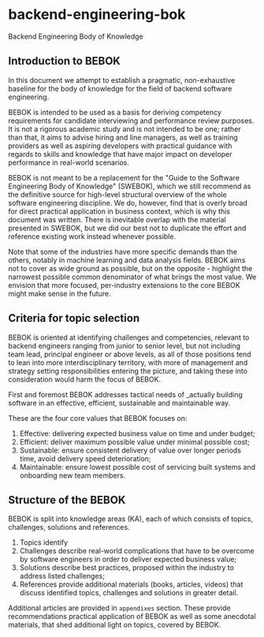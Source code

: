 # backend-engineering-bok
Backend Engineering Body of Knowledge

## Introduction to BEBOK

In this document we attempt to establish a pragmatic, non-exhaustive baseline for the body of knowledge for the field of backend software engineering.

BEBOK is intended to be used as a basis for deriving competency requirements for candidate interviewing and performance review purposes. It is not a rigorous academic study and is not intended to be one; rather than that, it aims to advise hiring and line managers, as well as training providers as well as aspiring developers with practical guidance with regards to skills and knowledge that have major impact on developer performance in real-world scenarios.

BEBOK is not meant to be a replacement for the "Guide to the Software Engineering Body of Knowledge" (SWEBOK), which we still recommend as the definitive source for high-level structural overview of the whole software engineering discipline. We do, however, find that is overly broad for direct practical application in business context, which is why this document was written. There is inevitable overlap with the material presented in SWEBOK, but we did our best not to duplicate the effort and reference existing work instead whenever possible.

Note that some of the industries have more specific demands than the others, notably in machine learning and data analysis fields. BEBOK aims not to cover as wide ground as possible, but on the opposite - highlight the narrowest possible common denominator of what brings the most value. We envision that more focused, per-industry extensions to the core BEBOK might make sense in the future.

## Criteria for topic selection

BEBOK is oriented at identifying challenges and competencies, relevant to backend engineers ranging from junior to senior level, but not including team lead, principal engineer or above levels, as all of those positions tend to lean into more interdisciplinary territory, with more of management and strategy setting responsibilities entering the picture, and taking these into consideration would harm the focus of BEBOK.

First and foremost BEBOK addresses tactical needs of _actually building software in an effective, efficient, sustainable and maintainable way.

These are the four core values that BEBOK focuses on:

1) Effective: delivering expected business value on time and under budget;
2) Efficient: deliver maximum possible value under minimal possible cost;
3) Sustainable: ensure consistent delivery of value over longer periods time, avoid delivery speed deterioration;
4) Maintainable: ensure lowest possible cost of servicing built systems and onboarding new team members.  

## Structure of the BEBOK

BEBOK is split into knowledge areas (KA), each of which consists of topics, challenges, solutions and references.

1) Topics identify
2) Challenges describe real-world complications that have to be overcome by software engineers in order to deliver expected business value;
3) Solutions describe best practices, proposed within the industry to address listed challenges;
4) References provide additional materials (books, articles, videos) that discuss identified topics, challenges and solutions in greater detail.

Additional articles are provided in `appendixes` section. These provide recommendations practical application of BEBOK as well as some anecdotal materials, that shed additional light on topics, covered by BEBOK. 